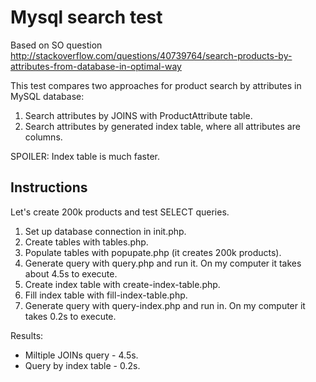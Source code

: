 # Mysql search test

Based on SO question http://stackoverflow.com/questions/40739764/search-products-by-attributes-from-database-in-optimal-way

This test compares two approaches for product search by attributes in MySQL database:

1. Search attributes by JOINS with ProductAttribute table.
2. Search attributes by generated index table, where all attributes are columns.

SPOILER: Index table is much faster.

## Instructions

Let's create 200k products and test SELECT queries.

1. Set up database connection in init.php.
2. Create tables with tables.php.
3. Populate tables with popupate.php (it creates 200k products).
4. Generate query with query.php and run it. On my computer it takes about 4.5s to execute.
5. Create index table with create-index-table.php.
6. Fill index table with fill-index-table.php.
7. Generate query with query-index.php and run in. On my computer it takes 0.2s to execute.

Results:

 * Miltiple JOINs query - 4.5s.
 * Query by index table - 0.2s.
